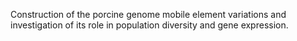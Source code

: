 Construction of the porcine genome mobile element variations and investigation of its role in population diversity and gene expression.
